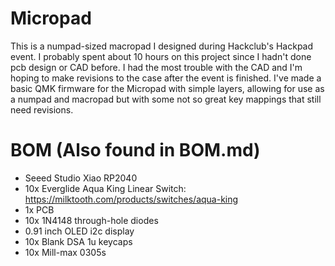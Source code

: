 # Micropad
This is a numpad-sized macropad I designed during Hackclub's Hackpad event. I probably spent about 10 hours on this project since I hadn't done pcb design or CAD before. I had the most trouble with the CAD and I'm hoping to make revisions to the case after the event is finished. I've made a basic QMK firmware for the Micropad with simple layers, allowing for use as a numpad and macropad but with some not so great key mappings that still need revisions.

# BOM (Also found in BOM.md)
- Seeed Studio Xiao RP2040
- 10x Everglide Aqua King Linear Switch: https://milktooth.com/products/switches/aqua-king
- 1x PCB
- 10x 1N4148 through-hole diodes
- 0.91 inch OLED i2c display
- 10x Blank DSA 1u keycaps
- 10x Mill-max 0305s
